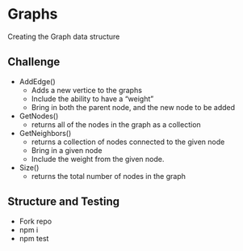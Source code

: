 # Graphs
Creating the Graph data structure

## Challenge
* AddEdge()
  * Adds a new vertice to the graphs
  * Include the ability to have a “weight”
  * Bring in both the parent node, and the new node to be added
* GetNodes()
  * returns all of the nodes in the graph as a collection
* GetNeighbors()
  * returns a collection of nodes connected to the given node
  * Bring in a given node
  * Include the weight from the given node.
* Size()
  * returns the total number of nodes in the graph

## Structure and Testing
* Fork repo
* npm i
* npm test